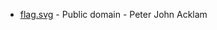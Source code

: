 * [flag.svg](https://commons.wikimedia.org/wiki/File:Bærum_komm.svg) - Public domain - Peter John Acklam
